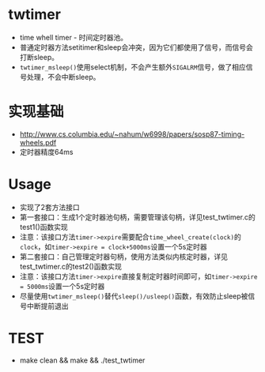 
# twtimer
* time whell timer - 时间定时器池。  
* 普通定时器方法setitimer和sleep会冲突，因为它们都使用了信号，而信号会打断sleep。  
* `twtimer_msleep()`使用select机制，不会产生额外`SIGALRM`信号，做了相应信号处理，不会中断sleep。  

# 实现基础
* http://www.cs.columbia.edu/~nahum/w6998/papers/sosp87-timing-wheels.pdf  
* 定时器精度64ms

# Usage
* 实现了2套方法接口    
* 第一套接口：生成1个定时器池句柄，需要管理该句柄，详见test_twtimer.c的test1()函数实现    
* 注意：该接口方法`timer->expire`需要配合`time_wheel_create(clock)`的`clock`，如`timer->expire = clock+5000ms`设置一个5s定时器  
* 第二套接口：自己管理定时器句柄，使用方法类似内核定时器，详见test_twtimer.c的test2()函数实现    
* 注意：该接口方法`timer->expire`直接复制定时器时间即可，如`timer->expire = 5000ms`设置一个5s定时器  
* 尽量使用`twtimer_msleep()`替代`sleep()/usleep()`函数，有效防止sleep被信号中断提前退出  

# TEST
* make clean && make && ./test_twtimer  



